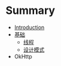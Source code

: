 # Summary

* [Introduction](README.md)
* [基础](chapter1.md)
  * [线程](chapter1/xian-cheng.md)
  * [设计模式](chapter1/she-ji-mo-shi.md)
* OkHttp

